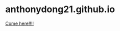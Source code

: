 # anthonydong21.github.io

[Come here!!!!](https://anthonydong21.github.io/anthonydong21.github.io/index.html)
